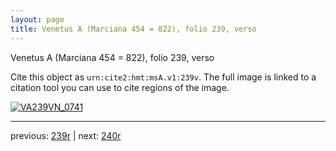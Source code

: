 ```yaml
---
layout: page
title: Venetus A (Marciana 454 = 822), folio 239, verso
---
```


Venetus A (Marciana 454 = 822), folio 239, verso

Cite this object as `urn:cite2:hmt:msA.v1:239v`.  The full image is linked to a citation tool you can use to cite regions of the image.

[![VA239VN_0741](http://www.homermultitext.org/iipsrv?IIIF=/project/homer/pyramidal/deepzoom/hmt/vaimg/2017a/VA239VN_0741.tif/full/800,/0/default.jpg)](http://www.homermultitext.org/ict2/?urn=urn:cite2:hmt:vaimg.2017a:VA239VN_0741) 

---

previous:  [239r](../239r/) | next: [240r](../240r/)